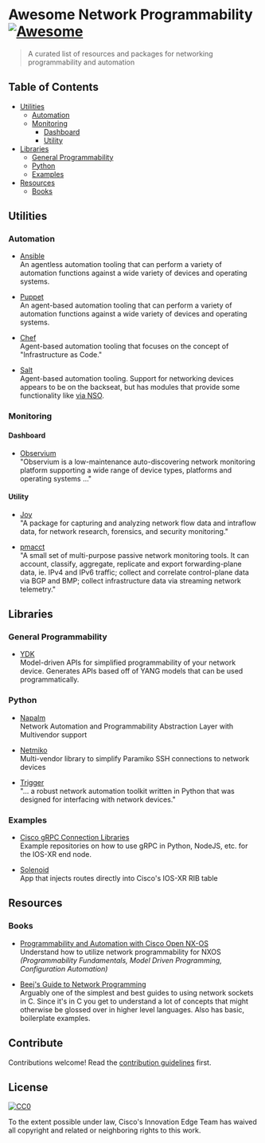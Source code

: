 # Awesome Network Programmability [![Awesome](https://cdn.rawgit.com/sindresorhus/awesome/d7305f38d29fed78fa85652e3a63e154dd8e8829/media/badge.svg)](https://github.com/sindresorhus/awesome)

> A curated list of resources and packages for networking programmability and automation


## Table of Contents

- [Utilities](#utilities)
  - [Automation](#automation)
  - [Monitoring](#monitoring)
    - [Dashboard](#dashboard)
    - [Utility](#utility)
- [Libraries](#libraries)
  - [General Programmability](#general-programmability)
  - [Python](#python)
  - [Examples](#examples)
- [Resources](#resources)
  - [Books](#books)

## Utilities

### Automation
- [Ansible](https://docs.ansible.com)  
An agentless automation tooling that can perform a variety of automation functions against a wide variety of devices and operating systems.

- [Puppet](https://docs.puppet.com)  
An agent-based automation tooling that can perform a variety of automation functions against a wide variety of devices and operating systems.

- [Chef](https://docs.chef.io/chef_overview.html)  
Agent-based automation tooling that focuses on the concept of "Infrastructure as Code."

- [Salt](https://docs.saltstack.com/en/latest/)  
Agent-based automation tooling. Support for networking devices appears to be on the backseat, but has modules that provide some functionality like [via NSO](https://docs.saltstack.com/en/latest/ref/proxy/all/salt.proxy.cisconso.html).

### Monitoring

#### Dashboard
- [Observium](http://www.observium.org)  
"Observium is a low-maintenance auto-discovering network monitoring platform supporting a wide range of device types, platforms and operating systems ..."

#### Utility
- [Joy](https://github.com/cisco/joy)  
"A package for capturing and analyzing network flow data and intraflow data, for network research, forensics, and security monitoring."

- [pmacct](http://www.pmacct.net)  
"A small set of multi-purpose passive network monitoring tools. It can account, classify, aggregate, replicate and export forwarding-plane data, ie. IPv4 and IPv6 traffic; collect and correlate control-plane data via BGP and BMP; collect infrastructure data via streaming network telemetry."

## Libraries

### General Programmability

- [YDK](https://developer.cisco.com/site/ydk/)  
Model-driven APIs for simplified programmability of your network device. Generates APIs based off of YANG models that can be used programmatically.

### Python

- [Napalm](https://github.com/napalm-automation/napalm)  
Network Automation and Programmability Abstraction Layer with Multivendor support

- [Netmiko](https://github.com/ktbyers/netmiko)  
Multi-vendor library to simplify Paramiko SSH connections to network devices

- [Trigger](https://github.com/trigger/trigger)  
"... a robust network automation toolkit written in Python that was designed for interfacing with network devices."

### Examples
- [Cisco gRPC Connection Libraries](https://github.com/cisco-grpc-connection-libs)  
Example repositories on how to use gRPC in Python, NodeJS, etc. for the IOS-XR end node.

- [Solenoid](https://github.com/ios-xr/Solenoid)  
App that injects routes directly into Cisco's IOS-XR RIB table

## Resources

### Books
- [Programmability and Automation with Cisco Open NX-OS](http://www.cisco.com/c/dam/en/us/td/docs/switches/datacenter/nexus9000/sw/open_nxos/programmability/guide/Programmability_Open_NX-OS.pdf)  
Understand how to utilize network programmability for NXOS *(Programmability Fundamentals, Model Driven Programming, Configuration Automation)*

- [Beej's Guide to Network Programming](http://beej.us/guide/bgnet/)  
Arguably one of the simplest and best guides to using network sockets in C. Since it's in C you get to understand a lot of concepts that might otherwise be glossed over in higher level languages. Also has basic, boilerplate examples.

## Contribute

Contributions welcome! Read the [contribution guidelines](contributing.md) first.


## License

[![CC0](http://mirrors.creativecommons.org/presskit/buttons/88x31/svg/cc-zero.svg)](http://creativecommons.org/publicdomain/zero/1.0)

To the extent possible under law, Cisco's Innovation Edge Team has waived all copyright and
related or neighboring rights to this work.
